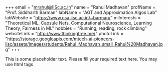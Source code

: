+++
email = "mrahul@IISc.ac.in"
name = "Rahul Madhavan"
profName = "Prof. Siddharth Barman"
labName = "AGT and Approximation Algos Lab"
labWebsite = "https://www.csa.iisc.ac.in/~barman/"
mlInterests = "Theoretical ML, Capsule Nets, Computational Neuroscience, Learning Theory, Fairness in ML"
hobbies = "Running, reading, rock climbing"
websiteLink = "http://www.thinkingtree.me/"
photoLink = "https://storage.googleapis.com/mtech-ai-pioneers-iisc/assets/images/students/Rahul_Madhavan_small_Rahul%20Madhavan.jpg"
+++

This is some placeholder text. Please fill your required text here. You may use html tags